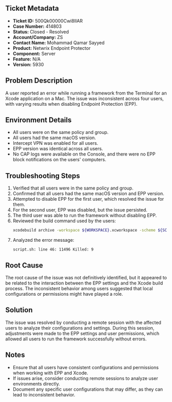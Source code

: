## Ticket Metadata
- **Ticket ID:** 500Qk00000Cwi8IIAR
- **Case Number:** 414803
- **Status:** Closed - Resolved
- **Account/Company:** ZS
- **Contact Name:** Mohammad Qamar Sayyed
- **Product:** Netwrix Endpoint Protector
- **Component:** Server
- **Feature:** N/A
- **Version:** 5930

## Problem Description
A user reported an error while running a framework from the Terminal for an Xcode application on a Mac. The issue was inconsistent across four users, with varying results when disabling Endpoint Protection (EPP).

## Environment Details
- All users were on the same policy and group.
- All users had the same macOS version.
- Intercept VPN was enabled for all users.
- EPP version was identical across all users.
- No CAP logs were available on the Console, and there were no EPP block notifications on the users' computers.

## Troubleshooting Steps
1. Verified that all users were in the same policy and group.
2. Confirmed that all users had the same macOS version and EPP version.
3. Attempted to disable EPP for the first user, which resolved the issue for them.
4. For the second user, EPP was disabled, but the issue persisted.
5. The third user was able to run the framework without disabling EPP.
6. Reviewed the build command used by the users:
   ```bash
   xcodebuild archive -workspace ${WORKSPACE}.xcworkspace -scheme ${SCHEME} -archivePath "${ARCHIVE_PATH_IOS_SIMULATOR}.xcarchive" -destination "generic/platform=iOS Simulator" -sdk iphonesimulator SKIP_INSTALL=NO BUILD_LIBRARY_FOR_DISTRIBUTION=YES
   ```
7. Analyzed the error message:
   ```
   script.sh: line 46: 11496 Killed: 9
   ```

## Root Cause
The root cause of the issue was not definitively identified, but it appeared to be related to the interaction between the EPP settings and the Xcode build process. The inconsistent behavior among users suggested that local configurations or permissions might have played a role.

## Solution
The issue was resolved by conducting a remote session with the affected users to analyze their configurations and settings. During this session, adjustments were made to the EPP settings and user permissions, which allowed all users to run the framework successfully without errors.

## Notes
- Ensure that all users have consistent configurations and permissions when working with EPP and Xcode.
- If issues arise, consider conducting remote sessions to analyze user environments directly.
- Document any specific user configurations that may differ, as they can lead to inconsistent behavior.